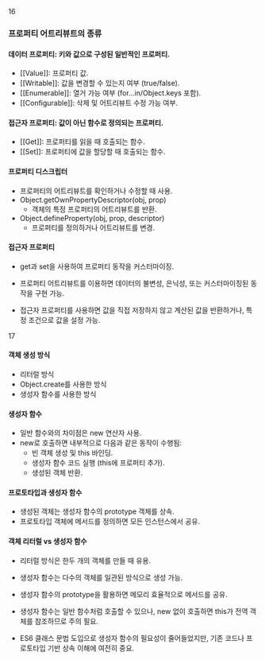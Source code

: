 16

### **프로퍼티 어트리뷰트의 종류**
#### **데이터 프로퍼티**: 키와 값으로 구성된 일반적인 프로퍼티.
  - [[Value]]: 프로퍼티 값.
  - [[Writable]]: 값을 변경할 수 있는지 여부 (true/false).
  - [[Enumerable]]: 열거 가능 여부 (for...in/Object.keys 포함).
  - [[Configurable]]: 삭제 및 어트리뷰트 수정 가능 여부.
#### **접근자 프로퍼티**: 값이 아닌 함수로 정의되는 프로퍼티.
  - [[Get]]: 프로퍼티를 읽을 때 호출되는 함수.
  - [[Set]]: 프로퍼티에 값을 할당할 때 호출되는 함수.
#### **프로퍼티 디스크립터**
- 프로퍼티의 어트리뷰트를 확인하거나 수정할 때 사용.
- Object.getOwnPropertyDescriptor(obj, prop)
    - 객체의 특정 프로퍼티의 어트리뷰트를 반환.
- Object.defineProperty(obj, prop, descriptor)
    - 프로퍼티를 정의하거나 어트리뷰트를 변경.
#### **접근자 프로퍼티**
- get과 set을 사용하여 프로퍼티 동작을 커스터마이징.

- 프로퍼티 어트리뷰트를 이용하면 데이터의 불변성, 은닉성, 또는 커스터마이징된 동작을 구현 가능.
- 접근자 프로퍼티를 사용하면 값을 직접 저장하지 않고 계산된 값을 반환하거나, 특정 조건으로 값을 설정 가능.

17

#### **객체 생성 방식**
- 리터럴 방식
- Object.create를 사용한 방식
- 생성자 함수를 사용한 방식
#### **생성자 함수**
- 일반 함수와의 차이점은 new 연산자 사용.
- new로 호출하면 내부적으로 다음과 같은 동작이 수행됨:
    - 빈 객체 생성 및 this 바인딩.
    - 생성자 함수 코드 실행 (this에 프로퍼티 추가).
    - 생성된 객체 반환.
#### **프로토타입과 생성자 함수**
- 생성된 객체는 생성자 함수의 prototype 객체를 상속.
- 프로토타입 객체에 메서드를 정의하면 모든 인스턴스에서 공유.
#### **객체 리터럴 vs 생성자 함수**
- 리터럴 방식은 한두 개의 객체를 만들 때 유용.
- 생성자 함수는 다수의 객체를 일관된 방식으로 생성 가능.

- 생성자 함수의 prototype을 활용하면 메모리 효율적으로 메서드를 공유.
- 생성자 함수는 일반 함수처럼 호출할 수 있으나, new 없이 호출하면 this가 전역 객체를 참조하므로 주의 필요.
- ES6 클래스 문법 도입으로 생성자 함수의 필요성이 줄어들었지만, 기존 코드나 프로토타입 기반 상속 이해에 여전히 중요.
